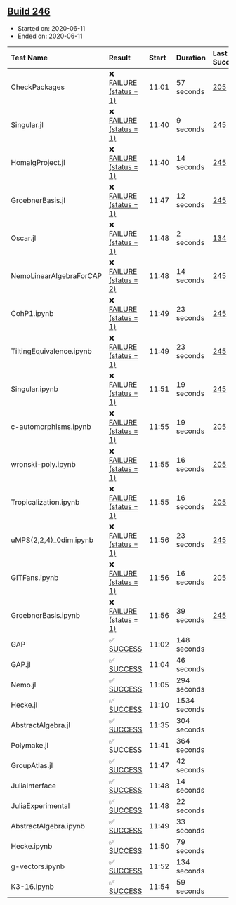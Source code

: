 ## [Build 246](https://oscarci.mathematik.uni-kl.de/job/oscar-stable/246/)

* Started on: 2020-06-11
* Ended on: 2020-06-11

| Test Name    | Result | Start | Duration | Last Success | First Failure |
|:-------------|:-------|:------|:---------|:-------------|:--------------|
| CheckPackages | ❌ [FAILURE (status = 1)](https://oscarci.mathematik.uni-kl.de/job/oscar-stable/246/artifact/logs/build-246/CheckPackages.log) | 11:01 | 57 seconds | [205](https://oscarci.mathematik.uni-kl.de/job/oscar-stable/205/) | [206](https://oscarci.mathematik.uni-kl.de/job/oscar-stable/206/) |
| Singular.jl | ❌ [FAILURE (status = 1)](https://oscarci.mathematik.uni-kl.de/job/oscar-stable/246/artifact/logs/build-246/Singular.jl.log) | 11:40 | 9 seconds | [245](https://oscarci.mathematik.uni-kl.de/job/oscar-stable/245/) | [246](https://oscarci.mathematik.uni-kl.de/job/oscar-stable/246/) |
| HomalgProject.jl | ❌ [FAILURE (status = 1)](https://oscarci.mathematik.uni-kl.de/job/oscar-stable/246/artifact/logs/build-246/HomalgProject.jl.log) | 11:40 | 14 seconds | [245](https://oscarci.mathematik.uni-kl.de/job/oscar-stable/245/) | [246](https://oscarci.mathematik.uni-kl.de/job/oscar-stable/246/) |
| GroebnerBasis.jl | ❌ [FAILURE (status = 1)](https://oscarci.mathematik.uni-kl.de/job/oscar-stable/246/artifact/logs/build-246/GroebnerBasis.jl.log) | 11:47 | 12 seconds | [245](https://oscarci.mathematik.uni-kl.de/job/oscar-stable/245/) | [246](https://oscarci.mathematik.uni-kl.de/job/oscar-stable/246/) |
| Oscar.jl | ❌ [FAILURE (status = 1)](https://oscarci.mathematik.uni-kl.de/job/oscar-stable/246/artifact/logs/build-246/Oscar.jl.log) | 11:48 | 2 seconds | [134](https://oscarci.mathematik.uni-kl.de/job/oscar-stable/134/) | [177](https://oscarci.mathematik.uni-kl.de/job/oscar-stable/177/) |
| NemoLinearAlgebraForCAP | ❌ [FAILURE (status = 2)](https://oscarci.mathematik.uni-kl.de/job/oscar-stable/246/artifact/logs/build-246/NemoLinearAlgebraForCAP.log) | 11:48 | 14 seconds | [245](https://oscarci.mathematik.uni-kl.de/job/oscar-stable/245/) | [246](https://oscarci.mathematik.uni-kl.de/job/oscar-stable/246/) |
| CohP1.ipynb | ❌ [FAILURE (status = 1)](https://oscarci.mathematik.uni-kl.de/job/oscar-stable/246/artifact/logs/build-246/CohP1.ipynb.log) | 11:49 | 23 seconds | [245](https://oscarci.mathematik.uni-kl.de/job/oscar-stable/245/) | [246](https://oscarci.mathematik.uni-kl.de/job/oscar-stable/246/) |
| TiltingEquivalence.ipynb | ❌ [FAILURE (status = 1)](https://oscarci.mathematik.uni-kl.de/job/oscar-stable/246/artifact/logs/build-246/TiltingEquivalence.ipynb.log) | 11:49 | 23 seconds | [245](https://oscarci.mathematik.uni-kl.de/job/oscar-stable/245/) | [246](https://oscarci.mathematik.uni-kl.de/job/oscar-stable/246/) |
| Singular.ipynb | ❌ [FAILURE (status = 1)](https://oscarci.mathematik.uni-kl.de/job/oscar-stable/246/artifact/logs/build-246/Singular.ipynb.log) | 11:51 | 19 seconds | [245](https://oscarci.mathematik.uni-kl.de/job/oscar-stable/245/) | [246](https://oscarci.mathematik.uni-kl.de/job/oscar-stable/246/) |
| c-automorphisms.ipynb | ❌ [FAILURE (status = 1)](https://oscarci.mathematik.uni-kl.de/job/oscar-stable/246/artifact/logs/build-246/c-automorphisms.ipynb.log) | 11:55 | 19 seconds | [205](https://oscarci.mathematik.uni-kl.de/job/oscar-stable/205/) | [206](https://oscarci.mathematik.uni-kl.de/job/oscar-stable/206/) |
| wronski-poly.ipynb | ❌ [FAILURE (status = 1)](https://oscarci.mathematik.uni-kl.de/job/oscar-stable/246/artifact/logs/build-246/wronski-poly.ipynb.log) | 11:55 | 16 seconds | [205](https://oscarci.mathematik.uni-kl.de/job/oscar-stable/205/) | [206](https://oscarci.mathematik.uni-kl.de/job/oscar-stable/206/) |
| Tropicalization.ipynb | ❌ [FAILURE (status = 1)](https://oscarci.mathematik.uni-kl.de/job/oscar-stable/246/artifact/logs/build-246/Tropicalization.ipynb.log) | 11:55 | 16 seconds | [205](https://oscarci.mathematik.uni-kl.de/job/oscar-stable/205/) | [206](https://oscarci.mathematik.uni-kl.de/job/oscar-stable/206/) |
| uMPS(2,2,4)_0dim.ipynb | ❌ [FAILURE (status = 1)](https://oscarci.mathematik.uni-kl.de/job/oscar-stable/246/artifact/logs/build-246/uMPS-2-2-4-_0dim.ipynb.log) | 11:56 | 23 seconds | [245](https://oscarci.mathematik.uni-kl.de/job/oscar-stable/245/) | [246](https://oscarci.mathematik.uni-kl.de/job/oscar-stable/246/) |
| GITFans.ipynb | ❌ [FAILURE (status = 1)](https://oscarci.mathematik.uni-kl.de/job/oscar-stable/246/artifact/logs/build-246/GITFans.ipynb.log) | 11:56 | 16 seconds | [205](https://oscarci.mathematik.uni-kl.de/job/oscar-stable/205/) | [206](https://oscarci.mathematik.uni-kl.de/job/oscar-stable/206/) |
| GroebnerBasis.ipynb | ❌ [FAILURE (status = 1)](https://oscarci.mathematik.uni-kl.de/job/oscar-stable/246/artifact/logs/build-246/GroebnerBasis.ipynb.log) | 11:56 | 39 seconds | [245](https://oscarci.mathematik.uni-kl.de/job/oscar-stable/245/) | [246](https://oscarci.mathematik.uni-kl.de/job/oscar-stable/246/) |
| GAP | ✅ [SUCCESS](https://oscarci.mathematik.uni-kl.de/job/oscar-stable/246/artifact/logs/build-246/GAP.log) | 11:02 | 148 seconds |  |  |
| GAP.jl | ✅ [SUCCESS](https://oscarci.mathematik.uni-kl.de/job/oscar-stable/246/artifact/logs/build-246/GAP.jl.log) | 11:04 | 46 seconds |  |  |
| Nemo.jl | ✅ [SUCCESS](https://oscarci.mathematik.uni-kl.de/job/oscar-stable/246/artifact/logs/build-246/Nemo.jl.log) | 11:05 | 294 seconds |  |  |
| Hecke.jl | ✅ [SUCCESS](https://oscarci.mathematik.uni-kl.de/job/oscar-stable/246/artifact/logs/build-246/Hecke.jl.log) | 11:10 | 1534 seconds |  |  |
| AbstractAlgebra.jl | ✅ [SUCCESS](https://oscarci.mathematik.uni-kl.de/job/oscar-stable/246/artifact/logs/build-246/AbstractAlgebra.jl.log) | 11:35 | 304 seconds |  |  |
| Polymake.jl | ✅ [SUCCESS](https://oscarci.mathematik.uni-kl.de/job/oscar-stable/246/artifact/logs/build-246/Polymake.jl.log) | 11:41 | 364 seconds |  |  |
| GroupAtlas.jl | ✅ [SUCCESS](https://oscarci.mathematik.uni-kl.de/job/oscar-stable/246/artifact/logs/build-246/GroupAtlas.jl.log) | 11:47 | 42 seconds |  |  |
| JuliaInterface | ✅ [SUCCESS](https://oscarci.mathematik.uni-kl.de/job/oscar-stable/246/artifact/logs/build-246/JuliaInterface.log) | 11:48 | 14 seconds |  |  |
| JuliaExperimental | ✅ [SUCCESS](https://oscarci.mathematik.uni-kl.de/job/oscar-stable/246/artifact/logs/build-246/JuliaExperimental.log) | 11:48 | 22 seconds |  |  |
| AbstractAlgebra.ipynb | ✅ [SUCCESS](https://oscarci.mathematik.uni-kl.de/job/oscar-stable/246/artifact/logs/build-246/AbstractAlgebra.ipynb.log) | 11:49 | 33 seconds |  |  |
| Hecke.ipynb | ✅ [SUCCESS](https://oscarci.mathematik.uni-kl.de/job/oscar-stable/246/artifact/logs/build-246/Hecke.ipynb.log) | 11:50 | 79 seconds |  |  |
| g-vectors.ipynb | ✅ [SUCCESS](https://oscarci.mathematik.uni-kl.de/job/oscar-stable/246/artifact/logs/build-246/g-vectors.ipynb.log) | 11:52 | 134 seconds |  |  |
| K3-16.ipynb | ✅ [SUCCESS](https://oscarci.mathematik.uni-kl.de/job/oscar-stable/246/artifact/logs/build-246/K3-16.ipynb.log) | 11:54 | 59 seconds |  |  |
